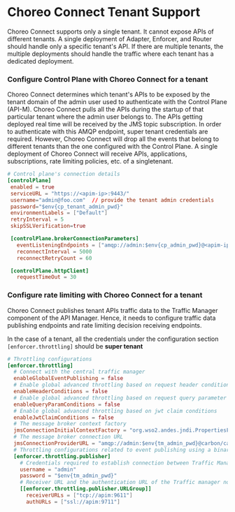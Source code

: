 # Choreo Connect Tenant Support

Choreo Connect supports only a single tenant. It cannot expose APIs of different tenants. A single deployment of Adapter, Enforcer, and Router should handle only a specific tenant's API. If there are multiple tenants, the multiple deployments should handle the traffic where each tenant has a dedicated deployment.

### Configure Control Plane with Choreo Connect for a tenant

Choreo Connect determines which tenant's APIs to be exposed by the tenant domain of the admin user used to authenticate with the Control Plane (API-M). Choreo Connect pulls all the APIs during the startup of that particular tenant where the admin user belongs to. The APIs getting deployed real time will be received by the JMS topic subscription. In order to authenticate with this AMQP endpoint, super tenant credentials are required. However, Choreo Connect will drop all the events that belong to different tenants than the one configured 
with the Control Plane. A single deployment of Choreo Connect will receive APIs, applications, subscriptions, rate limiting policies, etc. of a singletenant.

 ``` toml
 # Control plane's connection details
 [controlPlane]
  enabled = true
  serviceURL = "https://<apim-ip>:9443/"
  username="admin@foo.com"  // provide the tenant admin credentials
  password="$env{cp_tenant_admin_pwd}"
  environmentLabels = ["Default"]
  retryInterval = 5
  skipSSLVerification=true

  [controlPlane.brokerConnectionParameters]
    eventListeningEndpoints = ["amqp://admin:$env{cp_admin_pwd}@<apim-ip>:5672?retries='10'&connectdelay='30'"] // provide super tenant 
    reconnectInterval = 5000
    reconnectRetryCount = 60

  [controlPlane.httpClient]
    requestTimeOut = 30
 ``` 

### Configure rate limiting with Choreo Connect for a tenant

Choreo Connect publishes tenant APIs traffic data to the Traffic Manager component of the API Manager. Hence, it needs to configure traffic data publishing endpoints and rate limiting decision receiving endpoints.

In the case of a tenant, all the credentials under the configuration section `[enforcer.throttling]` should be **super tenant**

```toml
# Throttling configurations
[enforcer.throttling]
  # Connect with the central traffic manager
  enableGlobalEventPublishing = false
  # Enable global advanced throttling based on request header conditions
  enableHeaderConditions = false
  # Enable global advanced throttling based on request query parameter conditions
  enableQueryParamConditions = false
  # Enable global advanced throttling based on jwt claim conditions
  enableJwtClaimConditions = false
  # The message broker context factory
  jmsConnectionInitialContextFactory = "org.wso2.andes.jndi.PropertiesFileInitialContextFactory"
  # The message broker connection URL
  jmsConnectionProviderURL = "amqp://admin:$env{tm_admin_pwd}@carbon/carbon?brokerlist='tcp://apim:5672'"
  # Throttling configurations related to event publishing using a binary connection
  [enforcer.throttling.publisher]
    # Credentials required to establish connection between Traffic Manager
    username = "admin"
    password = "$env{tm_admin_pwd}"
    # Receiver URL and the authentication URL of the Traffic manager node/nodes
    [[enforcer.throttling.publisher.URLGroup]]
      receiverURLs = ["tcp://apim:9611"]
      authURLs = ["ssl://apim:9711"]
```
